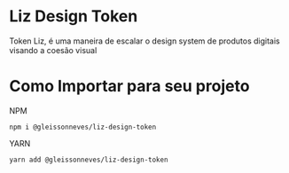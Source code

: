 # Liz Design Token

Token Liz, é uma maneira de escalar o design system de produtos digitais visando a coesão visual


# Como Importar para seu projeto

NPM
```
npm i @gleissonneves/liz-design-token
```

YARN

```
yarn add @gleissonneves/liz-design-token
```

<!--
CDN

```
https://unpkg.com/@gleissonneves/liz-design-token
```
-->
